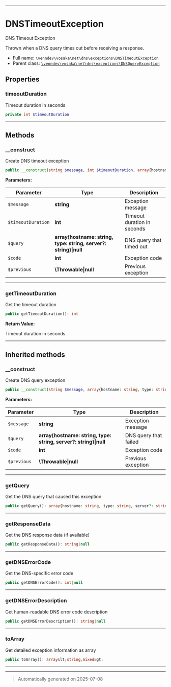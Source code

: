 ***

# DNSTimeoutException

DNS Timeout Exception

Thrown when a DNS query times out before receiving a response.

* Full name: `\venndev\vosaka\net\dns\exceptions\DNSTimeoutException`
* Parent class: [`\venndev\vosaka\net\dns\exceptions\DNSQueryException`](./DNSQueryException.md)



## Properties


### timeoutDuration

Timeout duration in seconds

```php
private int $timeoutDuration
```






***

## Methods


### __construct

Create DNS timeout exception

```php
public __construct(string $message, int $timeoutDuration, array{hostname: string, type: string, server?: string}|null $query = null, int $code, \Throwable|null $previous = null): mixed
```








**Parameters:**

| Parameter | Type | Description |
|-----------|------|-------------|
| `$message` | **string** | Exception message |
| `$timeoutDuration` | **int** | Timeout duration in seconds |
| `$query` | **array{hostname: string, type: string, server?: string}&#124;null** | DNS query that timed out |
| `$code` | **int** | Exception code |
| `$previous` | **\Throwable&#124;null** | Previous exception |





***

### getTimeoutDuration

Get the timeout duration

```php
public getTimeoutDuration(): int
```









**Return Value:**

Timeout duration in seconds




***


## Inherited methods


### __construct

Create DNS query exception

```php
public __construct(string $message, array{hostname: string, type: string, server?: string}|null $query = null, int $code, \Throwable|null $previous = null): mixed
```








**Parameters:**

| Parameter | Type | Description |
|-----------|------|-------------|
| `$message` | **string** | Exception message |
| `$query` | **array{hostname: string, type: string, server?: string}&#124;null** | DNS query that failed |
| `$code` | **int** | Exception code |
| `$previous` | **\Throwable&#124;null** | Previous exception |





***

### getQuery

Get the DNS query that caused this exception

```php
public getQuery(): array{hostname: string, type: string, server?: string}|null
```












***

### getResponseData

Get the DNS response data (if available)

```php
public getResponseData(): string|null
```












***

### getDNSErrorCode

Get the DNS-specific error code

```php
public getDNSErrorCode(): int|null
```












***

### getDNSErrorDescription

Get human-readable DNS error code description

```php
public getDNSErrorDescription(): string|null
```












***

### toArray

Get detailed exception information as array

```php
public toArray(): array&lt;string,mixed&gt;
```












***


***
> Automatically generated on 2025-07-08
